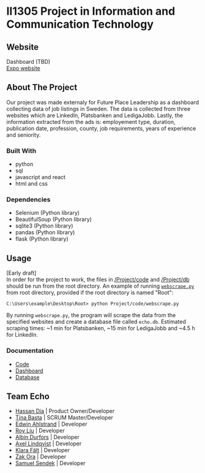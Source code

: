# II1305 Project in Information and Communication Technology

## Website
Dashboard (TBD)  
[Expo website](https://teamechokth.wixsite.com/team-echo---expo-sit)

## About The Project
Our project was made externaly for Future Place Leadership as a dashboard collecting data of job listings in Sweden. The data is collected from three websites which are LinkedIn, Platsbanken and LedigaJobb. Lastly, the information extracted from the ads is: employement type, duration, publication date, profession, county, job requirements, years of experience and seniority.

### Built With
- python
- sql
- javascript and react
- html and css

### Dependencies
 - Selenium (Python library)
 - BeautifulSoup (Python library)
 - sqlite3 (Python library)
 - pandas (Python library)
 - flask (Python library)

## Usage
[Early draft]  
In order for the project to work, the files in [/Project/code](https://github.com/DiaHassan/II1305-Team-Echo/tree/main/Project/code) and [/Project/db](https://github.com/DiaHassan/II1305-Team-Echo/tree/main/Project/db) should be run from the root directory. An example of running [```webscrape.py```](https://github.com/DiaHassan/II1305-Team-Echo/blob/main/Project/code/webscrape.py) from root directory, provided if the root directory is named "Root":  
```
C:\Users\example\Desktop\Root> python Project/code/webscrape.py
```
By running ```webscrape.py```, the program will scrape the data from the specified websites and create a database file called ```echo.db```. Estimated scraping times: ~1 min for Platsbanken, ~15 min for LedigaJobb and ~4.5 h for LinkedIn.


### Documentation
- [Code](https://github.com/DiaHassan/II1305-Team-Echo/blob/main/Project/code/README.md)
- [Dashboard](https://github.com/DiaHassan/II1305-Team-Echo/blob/main/Project/dashboard/README.md)
- [Database](https://github.com/DiaHassan/II1305-Team-Echo/blob/main/Project/db/README.md)

## Team Echo
 - [Hassan Dia](https://github.com/DiaHassan)              | Product Owner/Developer
 - [Tina Basta](https://github.com/tibasta)                | SCRUM Master/Developer
 - [Edwin Ahlstrand](https://github.com/EdwinAhl)          | Developer
 - [Roy Liu](https://github.com/ruisnake)                  | Developer
 - [Albin Durfors](https://github.com/DrakenDurfors)       | Developer
 - [Axel Lindqvist](https://github.com/ProgrammingCookies) | Developer
 - [Klara Fält](https://github.com/kflt)                   | Developer
 - [Zak Ora](https://github.com/ZakOra1)                   | Developer
 - [Samuel Sendek](https://github.com/CooperUSA)           | Developer
<!--[Ditt namn här](länk till din Github-profil)-->
